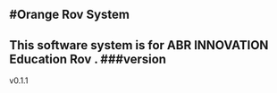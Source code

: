
#Orange Rov System
--------------
This software system is for ABR INNOVATION Education Rov .
###version
--------------
v0.1.1
